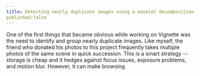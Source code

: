 ```yaml
---
title: Detecting nearly duplicate images using a wavelet decomposition
published:false
---
```


One of the first things that became obvious while working on Vignette was the need to identify and group nearly duplicate images. Like myself, the friend who donated his photos to this project frequently takes multiple photos of the same scene in quick succession. This is a smart strategy -- storage is cheap and it hedges against focus issues, exposure problems, and motion blur. However, it can make browsing 